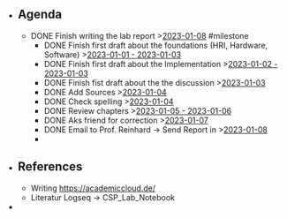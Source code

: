 - ## Agenda
	- DONE Finish writing the lab report >[2023-01-08](#agenda://?start=1673132400000&end=1673134200000) #milestone
		- DONE Finish first draft about the foundations (HRI, Hardware, Software) >[2023-01-01 - 2023-01-03](#agenda://?start=1672567940000&end=1672740740000)
		- DONE Finish first draft about the Implementation >[2023-01-02 - 2023-01-03](#agenda://?start=1672654356000&end=1672742556000)
		- DONE Finish fist draft about the the discussion >[2023-01-03](#agenda://?start=1672740774814&end=1672742574814)
		- DONE Add Sources >[2023-01-04](#agenda://?start=1672827202974&end=1672829002974)
		- DONE Check spelling >[2023-01-04](#agenda://?start=1672827221804&end=1672829021804)
		- DONE Review chapters >[2023-01-05 - 2023-01-06](#agenda://?start=1672913637759&end=1673001837759)
		- DONE Aks friend for correction >[2023-01-07](#agenda://?start=1673086896135&end=1673088696135)
		- DONE Email to Prof. Reinhard -> Send Report in >[2023-01-08](#agenda://?start=1673173332617&end=1673175132617)
		-
- ## References
	- Writing https://academiccloud.de/
	- Literatur Logseq -> CSP_Lab_Notebook
-